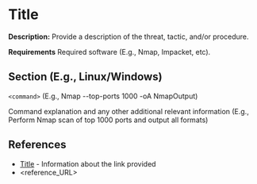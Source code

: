 # Title

**Description:** Provide a description of the threat, tactic, and/or procedure.

**Requirements** Required software (E.g., Nmap, Impacket, etc). 

## Section (E.g., Linux/Windows)

```<command>``` (E.g., Nmap --top-ports 1000 <IP> -oA NmapOutput)

Command explanation and any other additional relevant information (E.g., Perform Nmap scan of top 1000 ports and output all formats)

## References
* [Title](LINK) - Information about the link provided
* <reference_URL>
